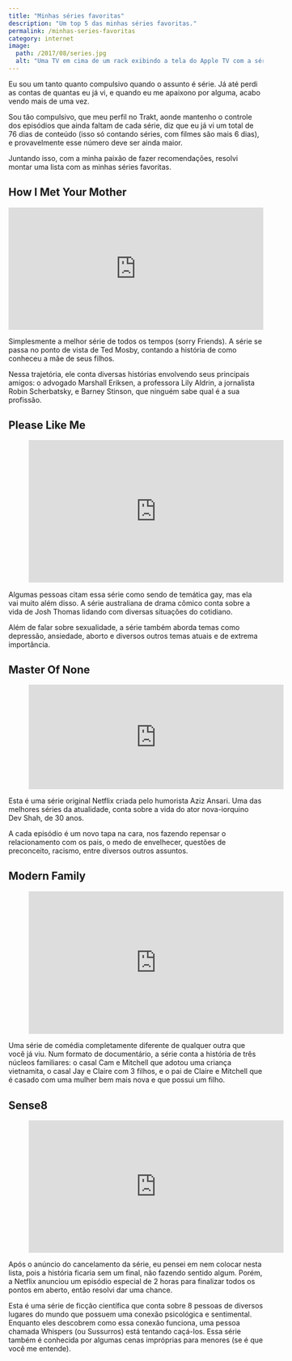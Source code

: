 ```yaml
---
title: "Minhas séries favoritas"
description: "Um top 5 das minhas séries favoritas."
permalink: /minhas-series-favoritas
category: internet
image:
  path: /2017/08/series.jpg
  alt: "Uma TV em cima de um rack exibindo a tela do Apple TV com a série Gone Girl selecionada. No lado esquerdo do rack possui uma planta em um vaso branco."
---
```


Eu sou um tanto quanto compulsivo quando o assunto é série. Já até perdi as contas de quantas eu já vi, e quando eu me apaixono por alguma, acabo vendo mais de uma vez.

Sou tão compulsivo, que meu perfil no Trakt, aonde mantenho o controle dos episódios que ainda faltam de cada série, diz que eu já vi um total de 76 dias de conteúdo (isso só contando séries, com filmes são mais 6 dias), e provavelmente esse número deve ser ainda maior.

Juntando isso, com a minha paixão de fazer recomendações, resolvi montar uma lista com as minhas séries favoritas.

## How I Met Your Mother

<div style="width:100%;height:0;padding-bottom:48%;position:relative;"><iframe src="https://giphy.com/embed/B0yP8p6NSfboY" width="100%" height="100%" style="position:absolute" frameBorder="0" class="giphy-embed" allowFullScreen></iframe></div>

Simplesmente a melhor série de todos os tempos (sorry Friends). A série se passa no ponto de vista de Ted Mosby, contando a história de como conheceu a mãe de seus filhos.

Nessa trajetória, ele conta diversas histórias envolvendo seus principais amigos: o advogado Marshall Eriksen, a professora Lily Aldrin, a jornalista Robin Scherbatsky, e Barney Stinson, que ninguém sabe qual é a sua profissão.

## Please Like Me

<div style="width: 100%; height: 0; padding-bottom: 56%; position: relative;"><figure><iframe class="giphy-embed" style="position: absolute;" src="https://giphy.com/embed/l2JhBWdXanyDpnF9S" allowfullscreen="allowfullscreen" width="100%" height="100%" frameborder="0"></iframe></figure></div>

Algumas pessoas citam essa série como sendo de temática gay, mas ela vai muito além disso. A série australiana de drama cômico conta sobre a vida de Josh Thomas lidando com diversas situações do cotidiano.

Além de falar sobre sexualidade, a série também aborda temas como depressão, ansiedade, aborto e diversos outros temas atuais e de extrema importância.

## Master Of None

<div style="width: 100%; height: 0; padding-bottom: 41%; position: relative;"><figure><iframe class="giphy-embed" style="position: absolute;" src="https://giphy.com/embed/xTiIzxb7JSnx8S62Bi" allowfullscreen="allowfullscreen" width="100%" height="100%" frameborder="0"></iframe></figure></div>

Esta é uma série original Netflix criada pelo humorista Aziz Ansari. Uma das melhores séries da atualidade, conta sobre a vida do ator nova-iorquino Dev Shah, de 30 anos.

A cada episódio é um novo tapa na cara, nos fazendo repensar o relacionamento com os pais, o medo de envelhecer, questões de preconceito, racismo, entre diversos outros assuntos.

## Modern Family

<div style="width: 100%; height: 0; padding-bottom: 56%; position: relative;"><figure><iframe class="giphy-embed" style="position: absolute;" src="https://giphy.com/embed/FeTbaGuK6sGS4" allowfullscreen="allowfullscreen" width="100%" height="100%" frameborder="0"></iframe></figure></div>

Uma série de comédia completamente diferente de qualquer outra que você já viu. Num formato de documentário, a série conta a história de três núcleos familiares: o casal Cam e Mitchell que adotou uma criança vietnamita, o casal Jay e Claire com 3 filhos, e o pai de Claire e Mitchell que é casado com uma mulher bem mais nova e que possui um filho.

## Sense8

<div style="width: 100%; height: 0; padding-bottom: 52%; position: relative;"><figure><iframe class="giphy-embed" style="position: absolute;" src="https://giphy.com/embed/YsbEmSrQiBH0s" allowfullscreen="allowfullscreen" width="100%" height="100%" frameborder="0"></iframe></figure></div>

Após o anúncio do cancelamento da série, eu pensei em nem colocar nesta lista, pois a história ficaria sem um final, não fazendo sentido algum. Porém, a Netflix anunciou um episódio especial de 2 horas para finalizar todos os pontos em aberto, então resolvi dar uma chance.

Esta é uma série de ficção científica que conta sobre 8 pessoas de diversos lugares do mundo que possuem uma conexão psicológica e sentimental. Enquanto eles descobrem como essa conexão funciona, uma pessoa chamada Whispers (ou Sussurros) está tentando caçá-los. Essa série também é conhecida por algumas cenas impróprias para menores (se é que você me entende).
